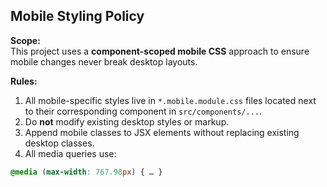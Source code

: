 ## Mobile Styling Policy

**Scope:**  
This project uses a **component-scoped mobile CSS** approach to ensure mobile changes never break desktop layouts.

**Rules:**  
1. All mobile-specific styles live in `*.mobile.module.css` files located next to their corresponding component in `src/components/...`.
2. Do **not** modify existing desktop styles or markup.
3. Append mobile classes to JSX elements without replacing existing desktop classes.
4. All media queries use:
```css
@media (max-width: 767.98px) { … }


